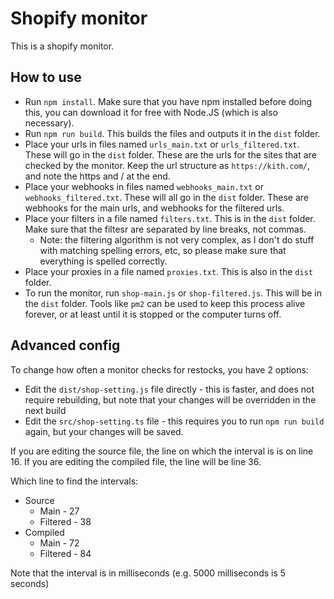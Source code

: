# Shopify monitor

This is a shopify monitor.

## How to use

- Run `npm install`. Make sure that you have npm installed before doing this, you can download it for free with Node.JS (which is also necessary).
- Run `npm run build`. This builds the files and outputs it in the `dist` folder.
- Place your urls in files named `urls_main.txt` or `urls_filtered.txt`. These will go in the `dist` folder. These are the urls for the sites that are checked by the monitor. Keep the url structure as `https://kith.com/`, and note the https and / at the end.
- Place your webhooks in files named `webhooks_main.txt` or `webhooks_filtered.txt`. These will all go in the `dist` folder. These are webhooks for the main urls, and webhooks for the filtered urls.
- Place your filters in a file named `filters.txt`. This is in the `dist` folder. Make sure that the filtesr are separated by line breaks, not commas.
  - Note: the filtering algorithm is not very complex, as I don't do stuff with matching spelling errors, etc, so please make sure that everything is spelled correctly.
- Place your proxies in a file named `proxies.txt`. This is also in the `dist` folder.
- To run the monitor, run `shop-main.js` or `shop-filtered.js`. This will be in the `dist` folder. Tools like `pm2` can be used to keep this process alive forever, or at least until it is stopped or the computer turns off.

## Advanced config

To change how often a monitor checks for restocks, you have 2 options:
- Edit the `dist/shop-setting.js` file directly - this is faster, and does not require rebuilding, but note that your changes will be overridden in the next build
- Edit the `src/shop-setting.ts` file - this requires you to run `npm run build` again, but your changes will be saved.

If you are editing the source file, the line on which the interval is is on line 16. If you are editing the compiled file, the line will be line 36.

Which line to find the intervals:
- Source
  - Main - 27
  - Filtered - 38
- Compiled
  - Main - 72
  - Filtered - 84

Note that the interval is in milliseconds (e.g. 5000 milliseconds is 5 seconds)